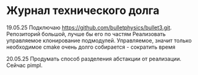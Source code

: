 # Журнал технического долга

19.05.25
Подключаю https://github.com/bulletphysics/bullet3.git. Репозиторий большой, лучше бы его по частям
Реализовать управляемое клонирование подмодулей. Управляемое, значит только необходимое
cmake очень долго собирается - сократить время

20.05.25
Продумать способ разделения абстакции от реализации. Сейчас pimpl.